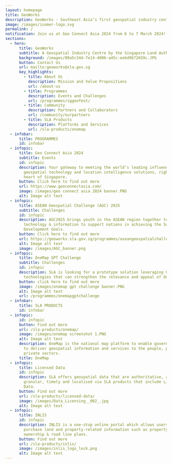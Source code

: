 ```yaml
---
layout: homepage
title: GeoWorks
description: GeoWorks - Southeast Asia’s first geospatial industry centre
image: /images/isomer-logo.svg
permalink: /
notification: Join us at Geo Connect Asia 2024 from 6 to 7 March 2024!
sections:
  - hero:
      title: GeoWorks
      subtitle: A Geospatial Industry Centre by the Singapore Land Authority
      background: /images/80a5c34d-7e14-4006-a45c-eebd9672659c.JPG
      button: Contact Us
      url: mailto:geoworks@sla.gov.sg
      key_highlights:
        - title: About Us
          description: Mission and Value Propositions
          url: /about-us
        - title: Programmes
          description: Events and Challenges
          url: /programmes/sggeofest/
        - title: Community
          description: Partners and Collaborators
          url: /community/ourpartners
        - title: SLA Products
          description: Platforms and Services
          url: /sla-products/onemap
  - infobar:
      title: PROGRAMMES
      id: infobar
  - infopic:
      title: Geo Connect Asia 2024
      subtitle: Events
      id: infopic
      description: Your gateway to meeting the world’s leading influencers in
        geospatial technology and location intelligence solutions, right at the
        heart of Singapore.
      button: Click here to find out more
      url: https://www.geoconnectasia.com/
      image: /images/geo connect asia 2024 banner.PNG
      alt: Image alt text
  - infopic:
      title: ASEAN Geospatial Challenge (AGC) 2025
      subtitle: Challenges
      id: infopic
      description: AGC2025 brings youth in the ASEAN region together to use geospatial
        technology & information to support nations in achieving the Sustainable
        Development Goals.
      button: Click here to find out more
      url: https://geoworks.sla.gov.sg/programmes/aseangeospatialchallenge/
      alt: Image alt text
      image: /images/AGC_banner.png
  - infopic:
      title: OneMap GPT Challenge
      subtitle: Challenges
      id: infopic
      description: SLA is looking for a prototype solution leveraging Generative AI
        technologies that can strengthen the relevance and appeal of OneMap.
      button: click here to find out more
      image: /images/onemap gpt challenge banner.PNG
      alt: Image alt text
      url: /programmes/onemapgptchallenge
  - infobar:
      title: SLA PRODUCTS
      id: infobar
  - infopic:
      id: infopic
      button: Find out more
      url: /sla-products/onemap/
      image: /images/onemap screenshot 1.PNG
      alt: Image alt text
      description: OneMap is the national map platform to enable government agencies
        to deliver geospatial information and services to the people, public and
        private sectors.
      title: OneMap
  - infopic:
      title: Licensed Data
      id: infopic
      description: SLA offers geospatial data that are authoritative, accurate,
        granular, timely and localised via SLA products that include Licensed
        Data.
      button: Find out more
      url: /sla-products/licensed-data/
      image: /images/Data_Licensing__002_.jpg
      alt: Image alt text
  - infopic:
      title: INLIS
      id: infopic
      description: INLIS is a one-stop online portal which allows users to search and
        purchase land and property-related information such as property
        ownership & road line plans.
      button: Find out more
      url: /sla-products/inlis/
      image: /images/inlis_logo_lock.png
      alt: Image alt text
---
```

